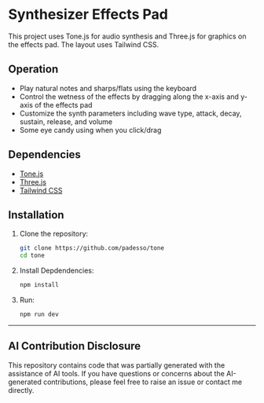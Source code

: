 # Synthesizer Effects Pad

This project uses Tone.js for audio synthesis and Three.js for graphics on the effects pad.  The layout uses Tailwind CSS. 

## Operation

- Play natural notes and sharps/flats using the keyboard
- Control the wetness of the effects by dragging along the x-axis and y-axis of the effects pad
- Customize the synth parameters including wave type, attack, decay, sustain, release, and volume
- Some eye candy using when you click/drag

## Dependencies

- [Tone.js](https://tonejs.github.io/)
- [Three.js](https://threejs.org/)
- [Tailwind CSS](https://tailwindcss.com/)

## Installation

1. Clone the repository:
   ```bash
   git clone https://github.com/padesso/tone
   cd tone
2. Install Depdendencies:
   ```bash
   npm install
   
3. Run:
   ```bash
   npm run dev

---

## AI Contribution Disclosure

This repository contains code that was partially generated with the assistance of AI tools. If you have questions or concerns about the AI-generated contributions, please feel free to raise an issue or contact me directly.
